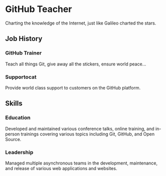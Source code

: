 # GitHub Teacher

Charting the knowledge of the Internet, just like Galileo charted the stars.

## Job History

### GitHub Trainer

Teach all things Git, give away all the stickers, ensure world peace...

### Supportocat

Provide world class support to customers on the GitHub platform.

## Skills

### Education

Developed and maintained various conference talks, online training, and in-person trainings covering various topics including Git, GitHub, and Open Source.

### Leadership

Managed multiple asynchronous teams in the development, maintenance, and release of various web applications and websites.

